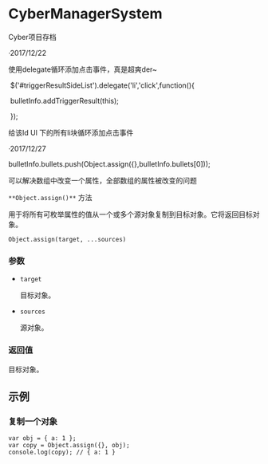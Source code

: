 # CyberManagerSystem
Cyber项目存档 



·2017/12/22

使用delegate循环添加点击事件，真是超爽der~

​           $('#triggerResultSideList').delegate('li','click',function(){

​                  bulletInfo.addTriggerResult(this);

​           });

给该Id Ul 下的所有li块循环添加点击事件



·2017/12/27

​	bulletInfo.bullets.push(Object.assign({},bulletInfo.bullets[0]));

可以解决数组中改变一个属性，全部数组的属性被改变的问题

`**Object.assign()**` 方法

用于将所有可枚举属性的值从一个或多个源对象复制到目标对象。它将返回目标对象。

```
Object.assign(target, ...sources)
```

### 参数

- `target`

  目标对象。

- `sources`

  源对象。

### 返回值

目标对象。

## 示例

### 复制一个对象

```
var obj = { a: 1 };
var copy = Object.assign({}, obj);
console.log(copy); // { a: 1 }
```